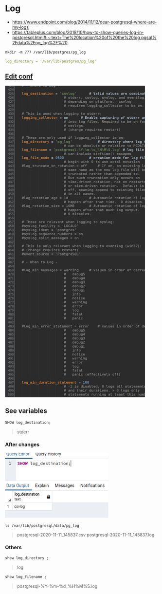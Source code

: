 # Log

* https://www.endpoint.com/blog/2014/11/12/dear-postgresql-where-are-my-logs
* https://tableplus.com/blog/2018/10/how-to-show-queries-log-in-postgresql.html#:~:text=The%20location%20of%20the%20log,pgsql%2Fdata%2Fpg_log%2F%20.

```shell
mkdir -m 777 /var/lib/postgres/pg_log
```
```yaml
log_directory = '/var/lib/postgres/pg_log'	
```

## [Edit conf](https://github.com/Janis-Rullis-IT/sql/edit/master/postgresql/Conf.md)

![img/slow-log.png](img/slow-log.png)

## See variables

```sql
SHOW log_destination;
```
> stderr

### After changes

![img/csv-log.png](img/csv-log.png)

```shell
ls /var/lib/postgresql/data/pg_log
```
> postgresql-2020-11-11_145837.csv  postgresql-2020-11-11_145837.log


### Others

```sql
show log_directory ;
```
> log

```sql
show log_filename ;
```

> postgresql-%Y-%m-%d_%H%M%S.log
